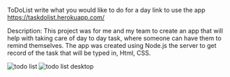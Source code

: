 ToDoList write what you would like to do for a day link to use the app https://taskdolist.herokuapp.com/

Description: This project was for me and my team to create an app that will help with taking care of day to day task, where someone can have them to remind themselves. The app was created using Node.js the server to get record of the task that will be typed in, Html, CSS. 


![todo list](https://user-images.githubusercontent.com/33894183/44080430-4a7562d4-9fac-11e8-89b7-76613008834c.png)
![todo list desktop](https://user-images.githubusercontent.com/33894183/44080432-4ab7b012-9fac-11e8-8b16-25f21bf668a5.png)

